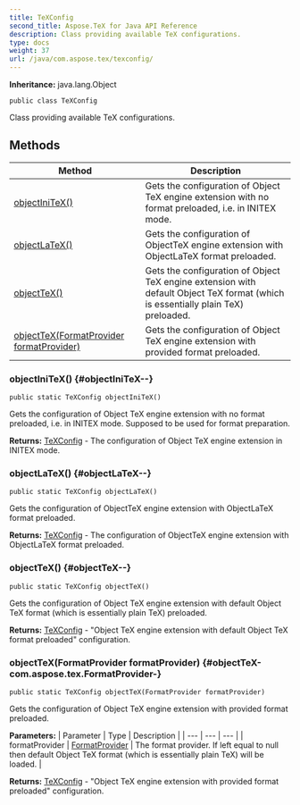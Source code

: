 ```yaml
---
title: TeXConfig
second_title: Aspose.TeX for Java API Reference
description: Class providing available TeX configurations.
type: docs
weight: 37
url: /java/com.aspose.tex/texconfig/
---
```

**Inheritance:**
java.lang.Object
```
public class TeXConfig
```

Class providing available TeX configurations.
## Methods

| Method | Description |
| --- | --- |
| [objectIniTeX()](#objectIniTeX--) | Gets the configuration of Object TeX engine extension with no format preloaded, i.e. in INITEX mode. |
| [objectLaTeX()](#objectLaTeX--) | Gets the configuration of ObjectTeX engine extension with ObjectLaTeX format preloaded. |
| [objectTeX()](#objectTeX--) | Gets the configuration of Object TeX engine extension with default Object TeX format (which is essentially plain TeX) preloaded. |
| [objectTeX(FormatProvider formatProvider)](#objectTeX-com.aspose.tex.FormatProvider-) | Gets the configuration of Object TeX engine extension with provided format preloaded. |
### objectIniTeX() {#objectIniTeX--}
```
public static TeXConfig objectIniTeX()
```


Gets the configuration of Object TeX engine extension with no format preloaded, i.e. in INITEX mode. Supposed to be used for format preparation.

**Returns:**
[TeXConfig](../../com.aspose.tex/texconfig) - The configuration of Object TeX engine extension in INITEX mode.
### objectLaTeX() {#objectLaTeX--}
```
public static TeXConfig objectLaTeX()
```


Gets the configuration of ObjectTeX engine extension with ObjectLaTeX format preloaded.

**Returns:**
[TeXConfig](../../com.aspose.tex/texconfig) - The configuration of ObjectTeX engine extension with ObjectLaTeX format preloaded.
### objectTeX() {#objectTeX--}
```
public static TeXConfig objectTeX()
```


Gets the configuration of Object TeX engine extension with default Object TeX format (which is essentially plain TeX) preloaded.

**Returns:**
[TeXConfig](../../com.aspose.tex/texconfig) - "Object TeX engine extension with default Object TeX format preloaded" configuration.
### objectTeX(FormatProvider formatProvider) {#objectTeX-com.aspose.tex.FormatProvider-}
```
public static TeXConfig objectTeX(FormatProvider formatProvider)
```


Gets the configuration of Object TeX engine extension with provided format preloaded.

**Parameters:**
| Parameter | Type | Description |
| --- | --- | --- |
| formatProvider | [FormatProvider](../../com.aspose.tex/formatprovider) | The format provider. If left equal to null then default Object TeX format (which is essentially plain TeX) will be loaded. |

**Returns:**
[TeXConfig](../../com.aspose.tex/texconfig) - "Object TeX engine extension with provided format preloaded" configuration.
